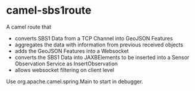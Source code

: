 camel-sbs1route
===============

A camel route that 
- converts SBS1 Data from a TCP Channel into GeoJSON Features 
- aggregates the data with information from previous received objects
- adds the GeoJSON Features into a Websocket 
- converts the SBS1 Data into JAXBElements to be inserted into a Sensor Observation Service as InsertObservation
- allows websocket filtering on client level

Use org.apache.camel.spring.Main to start in debugger.
